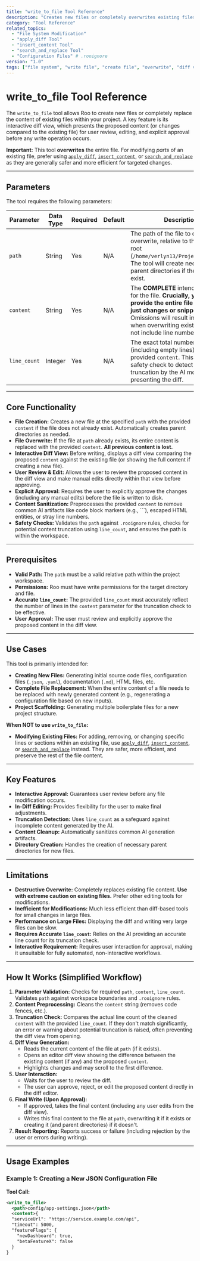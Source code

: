 ```yaml
---
title: "write_to_file Tool Reference"
description: "Creates new files or completely overwrites existing files with provided content, featuring an interactive diff view for user review and approval."
category: "Tool Reference"
related_topics:
  - "File System Modification"
  - "apply_diff Tool"
  - "insert_content Tool"
  - "search_and_replace Tool"
  - "Configuration Files" # .rooignore
version: "1.0"
tags: ["file system", "write file", "create file", "overwrite", "diff view", "user approval"]
---
```


# write_to_file Tool Reference

The `write_to_file` tool allows Roo to create new files or completely replace the content of existing files within your project. A key feature is its interactive diff view, which presents the proposed content (or changes compared to the existing file) for user review, editing, and explicit approval before any write operation occurs.

**Important:** This tool **overwrites** the entire file. For modifying *parts* of an existing file, prefer using [`apply_diff`](./apply_diff-tool.md), [`insert_content`](#), or [`search_and_replace`](#) as they are generally safer and more efficient for targeted changes.

---

## Parameters

The tool requires the following parameters:

| Parameter    | Data Type | Required | Default | Description                                                                                                                                                                                                                            |
|--------------|-----------|----------|---------|----------------------------------------------------------------------------------------------------------------------------------------------------------------------------------------------------------------------------------------|
| `path`       | String    | Yes      | N/A     | The path of the file to create or overwrite, relative to the project root (`/home/verlyn13/Projects/journal`). The tool will create necessary parent directories if they don't exist.                                                    |
| `content`    | String    | Yes      | N/A     | The **COMPLETE** intended content for the file. **Crucially, you must provide the entire file content, not just changes or snippets.** Omissions will result in data loss when overwriting existing files. Do not include line numbers. |
| `line_count` | Integer   | Yes      | N/A     | The exact total number of lines (including empty lines) in the provided `content`. This is used as a safety check to detect potential truncation by the AI model before presenting the diff.                                          |

---

## Core Functionality

- **File Creation:** Creates a new file at the specified `path` with the provided `content` if the file does not already exist. Automatically creates parent directories as needed.
- **File Overwrite:** If the file at `path` already exists, its entire content is replaced with the provided `content`. **All previous content is lost.**
- **Interactive Diff View:** Before writing, displays a diff view comparing the proposed `content` against the existing file (or showing the full content if creating a new file).
- **User Review & Edit:** Allows the user to review the proposed content in the diff view and make manual edits directly within that view before approving.
- **Explicit Approval:** Requires the user to explicitly approve the changes (including any manual edits) before the file is written to disk.
- **Content Sanitization:** Preprocesses the provided `content` to remove common AI artifacts like code block markers (e.g., ```), escaped HTML entities, or stray line numbers.
- **Safety Checks:** Validates the `path` against `.rooignore` rules, checks for potential content truncation using `line_count`, and ensures the path is within the workspace.

---

## Prerequisites

- **Valid Path:** The `path` must be a valid relative path within the project workspace.
- **Permissions:** Roo must have write permissions for the target directory and file.
- **Accurate `line_count`:** The provided `line_count` must accurately reflect the number of lines in the `content` parameter for the truncation check to be effective.
- **User Approval:** The user must review and explicitly approve the proposed content in the diff view.

---

## Use Cases

This tool is primarily intended for:

- **Creating New Files:** Generating initial source code files, configuration files (`.json`, `.yaml`), documentation (`.md`), HTML files, etc.
- **Complete File Replacement:** When the entire content of a file needs to be replaced with newly generated content (e.g., regenerating a configuration file based on new inputs).
- **Project Scaffolding:** Generating multiple boilerplate files for a new project structure.

**When NOT to use `write_to_file`:**

- **Modifying Existing Files:** For adding, removing, or changing specific lines or sections within an existing file, use [`apply_diff`](./apply_diff-tool.md), [`insert_content`](#), or [`search_and_replace`](#) instead. They are safer, more efficient, and preserve the rest of the file content.

---

## Key Features

- **Interactive Approval:** Guarantees user review before any file modification occurs.
- **In-Diff Editing:** Provides flexibility for the user to make final adjustments.
- **Truncation Detection:** Uses `line_count` as a safeguard against incomplete content generated by the AI.
- **Content Cleanup:** Automatically sanitizes common AI generation artifacts.
- **Directory Creation:** Handles the creation of necessary parent directories for new files.

---

## Limitations

- **Destructive Overwrite:** Completely replaces existing file content. **Use with extreme caution on existing files.** Prefer other editing tools for modifications.
- **Inefficient for Modifications:** Much less efficient than diff-based tools for small changes in large files.
- **Performance on Large Files:** Displaying the diff and writing very large files can be slow.
- **Requires Accurate `line_count`:** Relies on the AI providing an accurate line count for its truncation check.
- **Interactive Requirement:** Requires user interaction for approval, making it unsuitable for fully automated, non-interactive workflows.

---

## How It Works (Simplified Workflow)

1.  **Parameter Validation:** Checks for required `path`, `content`, `line_count`. Validates `path` against workspace boundaries and `.rooignore` rules.
2.  **Content Preprocessing:** Cleans the `content` string (removes code fences, etc.).
3.  **Truncation Check:** Compares the actual line count of the cleaned `content` with the provided `line_count`. If they don't match significantly, an error or warning about potential truncation is raised, often preventing the diff view from opening.
4.  **Diff View Generation:**
    - Reads the current content of the file at `path` (if it exists).
    - Opens an editor diff view showing the difference between the existing content (if any) and the proposed `content`.
    - Highlights changes and may scroll to the first difference.
5.  **User Interaction:**
    - Waits for the user to review the diff.
    - The user can approve, reject, or edit the proposed content directly in the diff editor.
6.  **Final Write (Upon Approval):**
    - If approved, takes the final content (including any user edits from the diff view).
    - Writes this final content to the file at `path`, overwriting it if it exists or creating it (and parent directories) if it doesn't.
7.  **Result Reporting:** Reports success or failure (including rejection by the user or errors during writing).

---

## Usage Examples

### Example 1: Creating a New JSON Configuration File

**Tool Call:**
```xml
<write_to_file>
  <path>config/app-settings.json</path>
  <content>{
  "serviceUrl": "https://service.example.com/api",
  "timeout": 5000,
  "featureFlags": {
    "newDashboard": true,
    "betaFeatureX": false
  }
}
